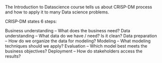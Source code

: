 The Introduction to Datascience course tells us about CRISP-DM process and how to apply it to many Data science problems.

CRISP-DM states 6 steps:

Business understanding – What does the business need?
Data understanding – What data do we have / need? Is it clean?
Data preparation – How do we organize the data for modeling?
Modeling – What modeling techniques should we apply?
Evaluation – Which model best meets the business objectives?
Deployment – How do stakeholders access the results?
